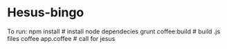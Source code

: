 Hesus-bingo
=====

To run:
npm install # install node dependecies
grunt coffee:build # build .js files
coffee app.coffee # call for jesus
